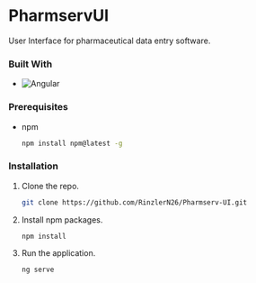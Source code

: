 # PharmservUI

User Interface for pharmaceutical data entry software.

### Built With

- ![Angular](https://img.shields.io/badge/angular-0F0F11?style=for-the-badge&logo=angular&logoColor=FFFFFF)

### Prerequisites

- npm

  ```sh
  npm install npm@latest -g
  ```

### Installation

1. Clone the repo.

   ```sh
   git clone https://github.com/RinzlerN26/Pharmserv-UI.git
   ```

2. Install npm packages.

   ```sh
   npm install
   ```

3. Run the application.

   ```sh
   ng serve
   ```
